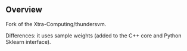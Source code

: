 
## Overview
Fork of the Xtra-Computing/thundersvm.

Differences: it uses sample weights (added to the C++ core and Python Sklearn interface).
